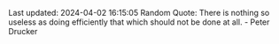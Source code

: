 Last updated: 2024-04-02 16:15:05
Random Quote: There is nothing so useless as doing efficiently that which should not be done at all. - Peter Drucker